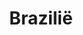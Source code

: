 ---
title: "Brazilië"
introtext: "De kustlijn van Brazilië is circa 8.000 kilometer lang en bestaat grotendeels uit brede witte en goudbruine zandstranden. In het helderblauwe water rondom Brazilië kan men ideeal duiken en surfen. Op de zandstranden is het heerlijk relaxen. Ook de vele parken in de steden zijn ideaal om je even terug te trekken uit de alledaagse hectiek. De vele oude koloniale stadjes zoals het historische centrum van Olinda zijn prachtig om te bezoeken. Daarnaast staat Brazilië natuurlijk bekend om het carnaval, waarbij de straten van Rio de Janeiro tot de nok toe gevuld zijn met de uitbundige menigte. Een groot deel van het Amazone gebied ligt in Brazilië, deze tropische jungle staat bekend om haar flora en fauna en daarnaast valt er voor de avonturiers genoeg te beleven, zoals duiken en abseilen in de grotten."
introimage: "https://lh3.googleusercontent.com/9KQUrAMyXk7NELfnCOg8G3xrlO08ioVvoYHHT66GYNP09dNuRNxZWjXbWdq7RZWk91I-CoCWodkdLTrJycUg_oVJF74Wla07-S45E87EMa2LOCe8Ork4QXAzxVQTBEvUXu51m0bZ=w2400"
surface: 2800000
inhabitants: 208000000
rate: 0,236
valuta: real
---